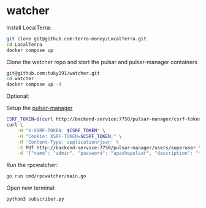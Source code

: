 # watcher

Install LocalTerra:

```sh
git clone git@github.com:terra-money/LocalTerra.git
cd LocalTerra
docker compose up
```


Clone the watcher repo and start the pulsar and pulsar-manager containers

```sh
git@github.com:tuky191/watcher.git
cd watcher
docker compose up -d
```

Optional:

Setup the [pulsar-manager](https://github.com/apache/pulsar-manager) 

```sh
CSRF_TOKEN=$(curl http://backend-service:7750/pulsar-manager/csrf-token)
curl \
    -H "X-XSRF-TOKEN: $CSRF_TOKEN" \
    -H "Cookie: XSRF-TOKEN=$CSRF_TOKEN;" \
    -H 'Content-Type: application/json' \
    -X PUT http://backend-service:7750/pulsar-manager/users/superuser \
    -d '{"name": "admin", "password": "apachepulsar", "description": "test", "email": "username@test.org"}'
```

Run the rpcwatcher:
```sh
go run cmd/rpcwatcher/main.go
```

Open new terminal:

```sh
python3 subscriber.py
```



